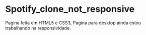 # Spotify_clone_not_responsive
Pagina feita em HTML5 e CSS3, Pagina para desktop ainda estou trabalhando na responsividade.
